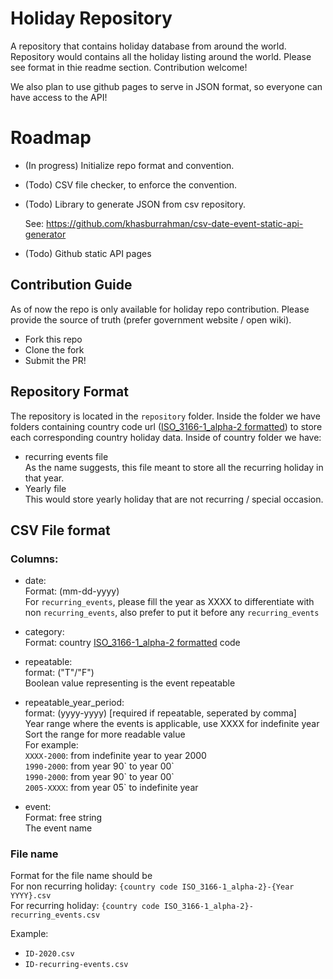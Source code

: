 # Holiday Repository
A repository that contains holiday database from around the world.
Repository would contains all the holiday listing around the world.
Please see format in thie readme section. Contribution welcome!

We also plan to use github pages to serve in JSON format, so everyone can have access to the API!

# Roadmap
- (In progress) Initialize repo format and convention.
- (Todo) CSV file checker, to enforce the convention. 
- (Todo) Library to generate JSON from csv repository. 
   
  See: https://github.com/khasburrahman/csv-date-event-static-api-generator
- (Todo) Github static API pages

## Contribution Guide
As of now the repo is only available for holiday repo contribution. 
Please provide the source of truth (prefer government website / open wiki). 
- Fork this repo
- Clone the fork
- Submit the PR! 

## Repository Format
The repository is located in the `repository` folder. Inside the folder we have folders containing country code url ([ISO_3166-1_alpha-2 formatted](https://en.wikipedia.org/wiki/ISO_3166-1_alpha-2)) to store each corresponding country holiday data. Inside of country folder we have: 

- recurring events file    
  As the name suggests, this file meant to store all the recurring holiday in that year.  
- Yearly file  
  This would store yearly holiday that are not recurring / special occasion. 
    

## CSV File format
### Columns: 

- date:  
  Format: (mm-dd-yyyy)  
  For `recurring_events`, please fill the year as XXXX to differentiate with non `recurring_events`, also prefer to put it before any `recurring_events`

- category:  
  Format: country [ISO_3166-1_alpha-2 formatted](https://en.wikipedia.org/wiki/ISO_3166-1_alpha-2) code  

- repeatable:  
  format: ("T"/"F")  
  Boolean value representing is the event repeatable

- repeatable_year_period:  
  format: (yyyy-yyyy) [required if repeatable, seperated by comma]  
  Year range where the events is applicable, use XXXX for indefinite year  
  Sort the range for more readable value   
  For example:  
  `XXXX-2000`: from indefinite year to year 2000  
  `1990-2000`: from year 90\` to year 00\`  
  `1990-2000`: from year 90\` to year 00\`  
  `2005-XXXX`: from year 05\` to indefinite year  

- event:  
  Format: free string  
  The event name
### File name
Format for the file name should be  
For non recurring holiday: `{country code ISO_3166-1_alpha-2}-{Year YYYY}.csv`  
For recurring holiday: `{country code ISO_3166-1_alpha-2}-recurring_events.csv`

Example: 
- `ID-2020.csv`
- `ID-recurring-events.csv`